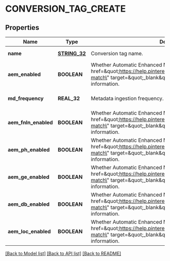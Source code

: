 # CONVERSION_TAG_CREATE

## Properties
Name | Type | Description | Notes
------------ | ------------- | ------------- | -------------
**name** | [**STRING_32**](STRING_32.md) | Conversion tag name. | [default to null]
**aem_enabled** | **BOOLEAN** | Whether Automatic Enhanced Match email is enabled. See &lt;a href&#x3D;\&quot;https://help.pinterest.com/en/business/article/enhanced-match\&quot; target&#x3D;\&quot;_blank\&quot;&gt;Enhanced match&lt;/a&gt; for more information. | [optional] [default to false]
**md_frequency** | **REAL_32** | Metadata ingestion frequency. | [optional] [default to 1]
**aem_fnln_enabled** | **BOOLEAN** | Whether Automatic Enhanced Match name is enabled. See &lt;a href&#x3D;\&quot;https://help.pinterest.com/en/business/article/enhanced-match\&quot; target&#x3D;\&quot;_blank\&quot;&gt;Enhanced match&lt;/a&gt; for more information. | [optional] [default to false]
**aem_ph_enabled** | **BOOLEAN** | Whether Automatic Enhanced Match phone is enabled. See &lt;a href&#x3D;\&quot;https://help.pinterest.com/en/business/article/enhanced-match\&quot; target&#x3D;\&quot;_blank\&quot;&gt;Enhanced match&lt;/a&gt; for more information. | [optional] [default to false]
**aem_ge_enabled** | **BOOLEAN** | Whether Automatic Enhanced Match gender is enabled. See &lt;a href&#x3D;\&quot;https://help.pinterest.com/en/business/article/enhanced-match\&quot; target&#x3D;\&quot;_blank\&quot;&gt;Enhanced match&lt;/a&gt; for more information. | [optional] [default to false]
**aem_db_enabled** | **BOOLEAN** | Whether Automatic Enhanced Match birthdate is enabled. See &lt;a href&#x3D;\&quot;https://help.pinterest.com/en/business/article/enhanced-match\&quot; target&#x3D;\&quot;_blank\&quot;&gt;Enhanced match&lt;/a&gt; for more information. | [optional] [default to false]
**aem_loc_enabled** | **BOOLEAN** | Whether Automatic Enhanced Match location is enabled. See &lt;a href&#x3D;\&quot;https://help.pinterest.com/en/business/article/enhanced-match\&quot; target&#x3D;\&quot;_blank\&quot;&gt;Enhanced match&lt;/a&gt; for more information. | [optional] [default to false]

[[Back to Model list]](../README.md#documentation-for-models) [[Back to API list]](../README.md#documentation-for-api-endpoints) [[Back to README]](../README.md)


